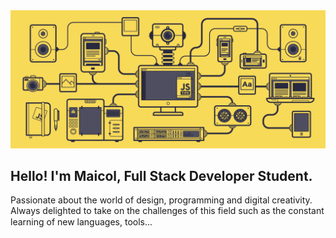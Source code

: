   <img src="https://raw.githubusercontent.com/hebertdev/hebertdev/master/img/javascript.gif">
    <h2>
        Hello! I'm Maicol, Full Stack Developer Student.
    </h2>
    Passionate about the world of design, programming
     and digital creativity.
     Always delighted to take on the challenges of this field such as the constant learning of new languages, tools...
     <img src="http://www.cursosgis.com/wp-content/uploads/2017/06/lenguajes_1.png"  style="width:200px ; " alt="">
    <img src="https://encrypted-tbn0.gstatic.com/images?q=tbn:ANd9GcQPWaFka1Vh1VLB0VpnDhnNJPzgyUBgq24frTl4T1oJv8fsCBjCndFdVdiwGfa7et8wKiQ&usqp=CAU"  style="width:60px; margin-bottom:9px;"  alt="">
    <img src="https://getbootstrap.com/docs/5.0/assets/brand/bootstrap-logo.svg" alt=""  style="width:80px ; margin-bottom: 15px;" >
    <img src="https://upload.wikimedia.org/wikipedia/commons/thumb/3/33/Figma-logo.svg/1667px-Figma-logo.svg.png" alt=""  style="width:43px ; margin-bottom: 15px;" >

<!--
**Maikol2503/maikol2503** is a ✨ _special_ ✨ repository because its `README.md` (this file) appears on your GitHub profile.

Here are some ideas to get you started:

- 🔭 I’m currently working on ...
- 🌱 I’m currently learning ...
- 👯 I’m looking to collaborate on ...
- 🤔 I’m looking for help with ...
- 💬 Ask me about ...
- 📫 How to reach me: ...
- 😄 Pronouns: ...
- ⚡ Fun fact: ...
-->
